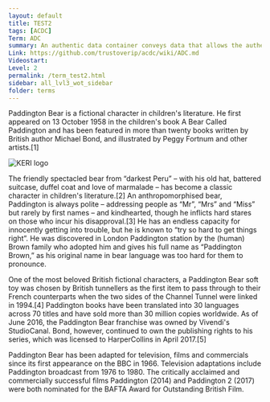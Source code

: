 ```yaml
---
layout: default
title: TEST2
tags: [ACDC]
Term: ADC
summary: An authentic data container conveys data that allows the authenticity of its content to be proved.
Link: https://github.com/trustoverip/acdc/wiki/ADC.md
Videostart:
Level: 2
permalink: /term_test2.html
sidebar: all_lvl3_wot_sidebar
folder: terms
---
```


<div data-level="1">

Paddington Bear is a fictional character in children's literature. He first appeared on 13 October 1958 in the children's book A Bear Called Paddington and has been featured in more than twenty books written by British author Michael Bond, and illustrated by Peggy Fortnum and other artists.[1]

</div>

<div data-level="2">

<div className="testje-images">
    <img src="https://github.com/WebOfTrust/keri/blob/main/images/Keri_logo_color_on_white.png?raw=true" alt="KERI logo" className="test" />
</div>

The friendly spectacled bear from “darkest Peru” – with his old hat, battered suitcase, duffel coat and love of marmalade – has become a classic character in children's literature.[2] An anthropomorphised bear, Paddington is always polite – addressing people as “Mr”, “Mrs” and “Miss” but rarely by first names – and kindhearted, though he inflicts hard stares on those who incur his disapproval.[3] He has an endless capacity for innocently getting into trouble, but he is known to “try so hard to get things right”. He was discovered in London Paddington station by the (human) Brown family who adopted him and gives his full name as “Paddington Brown,” as his original name in bear language was too hard for them to pronounce.

</div>

<!-- this default level 3 -->
One of the most beloved British fictional characters, a Paddington Bear soft toy was chosen by British tunnellers as the first item to pass through to their French counterparts when the two sides of the Channel Tunnel were linked in 1994.[4] Paddington books have been translated into 30 languages across 70 titles and have sold more than 30 million copies worldwide. As of June 2016, the Paddington Bear franchise was owned by Vivendi's StudioCanal. Bond, however, continued to own the publishing rights to his series, which was licensed to HarperCollins in April 2017.[5]



<div data-level="3">

Paddington Bear has been adapted for television, films and commercials since its first appearance on the BBC in 1966. Television adaptations include Paddington broadcast from 1976 to 1980. The critically acclaimed and commercially successful films Paddington (2014) and Paddington 2 (2017) were both nominated for the BAFTA Award for Outstanding British Film.

</div>
